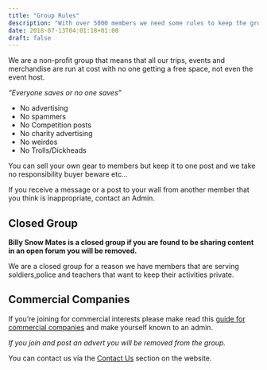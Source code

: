 ```yaml
---
title: "Group Rules"
description: "With over 5000 members we need some rules to keep the group a **friendly and welcoming** place."
date: 2018-07-13T04:01:18+01:00
draft: false
---
```


We are a non-profit group that means that all our trips, events and merchandise are run at cost with no one getting a free space, not even the event host. 

*“Everyone saves or no one saves”*    

- No advertising
- No spammers
- No Competition posts
- No charity advertising
- No weirdos
- No Trolls/Dickheads

You can sell your own gear to members but keep it to one post and we take no responsibility buyer beware etc…

If you receive a message or a post to your wall from another member that you think is inappropriate, contact an Admin.

## Closed Group

**Billy Snow Mates is a closed group if you are found to be sharing content in an open forum you will be removed.**

We are a closed group for a reason we have members that are serving soldiers,police and teachers that want to keep their activities private. 

## Commercial Companies

If you’re joining for commercial interests please make read this [guide for commercial companies](/rules/guide-for-commercial-companies/) and make yourself known to an admin. 

*If you join and post an advert you will be removed from the group.*

You can contact us via the [Contact Us](/contact-us/) section on the website.